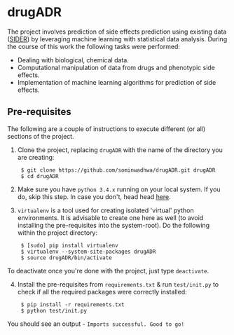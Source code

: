 # drugADR

The project involves prediction of side effects prediction using existing data ([SIDER](http://http://sideeffects.embl.de/)) by leveraging machine learning with statistical data analysis. During the course of this work the following tasks were performed:
- Dealing with biological, chemical data.
- Computational manipulation of data from drugs and phenotypic side effects.
- Implementation of machine learning algorithms for prediction of side effects.

## Pre-requisites

The following are a couple of instructions to execute different (or all) sections of the project.

1. Clone the project, replacing ``drugADR`` with the name of the directory you are creating:

        $ git clone https://github.com/sominwadhwa/drugADR.git drugADR
        $ cd drugADR

2. Make sure you have ``python 3.4.x`` running on your local system. If you do, skip this step. In case you don't, head
head [here](https://www.python.org/downloads/).

3. ``virtualenv`` is a tool used for creating isolated 'virtual' python environments. It is advisable to create one here as well (to avoid installing the pre-requisites into the system-root). Do the following within the project directory:

        $ [sudo] pip install virtualenv
        $ virtualenv --system-site-packages drugADR
        $ source drugADR/bin/activate

To deactivate once you're done with the project, just type ``deactivate``.

4. Install the pre-requisites from ``requirements.txt`` & run ``test/init.py`` to check if all the required packages were correctly installed:

        $ pip install -r requirements.txt
        $ python test/init.py

You should see an output - ``Imports successful. Good to go!``

